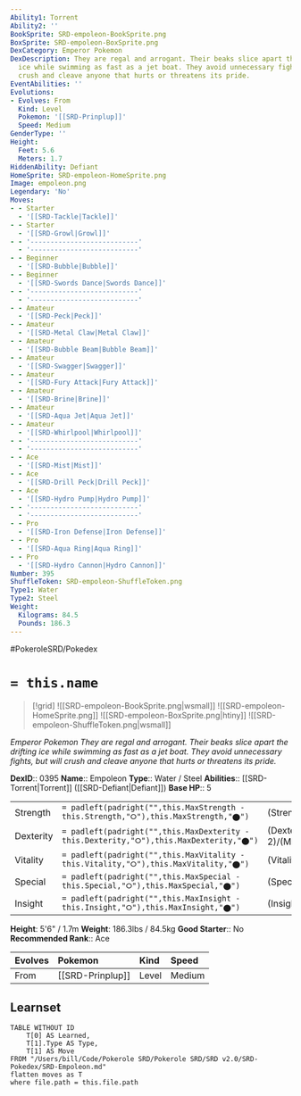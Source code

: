 ```yaml
---
Ability1: Torrent
Ability2: ''
BookSprite: SRD-empoleon-BookSprite.png
BoxSprite: SRD-empoleon-BoxSprite.png
DexCategory: Emperor Pokemon
DexDescription: They are regal and arrogant. Their beaks slice apart the drifting
  ice while swimming as fast as a jet boat. They avoid unnecessary fights, but will
  crush and cleave anyone that hurts or threatens its pride.
EventAbilities: ''
Evolutions:
- Evolves: From
  Kind: Level
  Pokemon: '[[SRD-Prinplup]]'
  Speed: Medium
GenderType: ''
Height:
  Feet: 5.6
  Meters: 1.7
HiddenAbility: Defiant
HomeSprite: SRD-empoleon-HomeSprite.png
Image: empoleon.png
Legendary: 'No'
Moves:
- - Starter
  - '[[SRD-Tackle|Tackle]]'
- - Starter
  - '[[SRD-Growl|Growl]]'
- - '---------------------------'
  - '---------------------------'
- - Beginner
  - '[[SRD-Bubble|Bubble]]'
- - Beginner
  - '[[SRD-Swords Dance|Swords Dance]]'
- - '---------------------------'
  - '---------------------------'
- - Amateur
  - '[[SRD-Peck|Peck]]'
- - Amateur
  - '[[SRD-Metal Claw|Metal Claw]]'
- - Amateur
  - '[[SRD-Bubble Beam|Bubble Beam]]'
- - Amateur
  - '[[SRD-Swagger|Swagger]]'
- - Amateur
  - '[[SRD-Fury Attack|Fury Attack]]'
- - Amateur
  - '[[SRD-Brine|Brine]]'
- - Amateur
  - '[[SRD-Aqua Jet|Aqua Jet]]'
- - Amateur
  - '[[SRD-Whirlpool|Whirlpool]]'
- - '---------------------------'
  - '---------------------------'
- - Ace
  - '[[SRD-Mist|Mist]]'
- - Ace
  - '[[SRD-Drill Peck|Drill Peck]]'
- - Ace
  - '[[SRD-Hydro Pump|Hydro Pump]]'
- - '---------------------------'
  - '---------------------------'
- - Pro
  - '[[SRD-Iron Defense|Iron Defense]]'
- - Pro
  - '[[SRD-Aqua Ring|Aqua Ring]]'
- - Pro
  - '[[SRD-Hydro Cannon|Hydro Cannon]]'
Number: 395
ShuffleToken: SRD-empoleon-ShuffleToken.png
Type1: Water
Type2: Steel
Weight:
  Kilograms: 84.5
  Pounds: 186.3
---
```


#PokeroleSRD/Pokedex

# `= this.name`

> [!grid]
> ![[SRD-empoleon-BookSprite.png|wsmall]]
> ![[SRD-empoleon-HomeSprite.png]]
> ![[SRD-empoleon-BoxSprite.png|htiny]]
> ![[SRD-empoleon-ShuffleToken.png|wsmall]]


*Emperor Pokemon*
*They are regal and arrogant. Their beaks slice apart the drifting ice while swimming as fast as a jet boat. They avoid unnecessary fights, but will crush and cleave anyone that hurts or threatens its pride.*

**DexID**:: 0395
**Name**:: Empoleon
**Type**:: Water / Steel
**Abilities**:: [[SRD-Torrent|Torrent]] ([[SRD-Defiant|Defiant]])
**Base HP**:: 5

|           |                                                                                        |                                          |
| --------- | -------------------------------------------------------------------------------------- | ---------------------------------------- |
| Strength  | `= padleft(padright("",this.MaxStrength - this.Strength,"⭘"),this.MaxStrength,"⬤")`    | (Strength::2)/(MaxStrength::5)   |
| Dexterity | `= padleft(padright("",this.MaxDexterity - this.Dexterity,"⭘"),this.MaxDexterity,"⬤")` | (Dexterity:: 2)/(MaxDexterity::4) |
| Vitality  | `= padleft(padright("",this.MaxVitality - this.Vitality,"⭘"),this.MaxVitality,"⬤")`    | (Vitality::2)/(MaxVitality::5)   |
| Special   | `= padleft(padright("",this.MaxSpecial - this.Special,"⭘"),this.MaxSpecial,"⬤")`       | (Special::3)/(MaxSpecial::6)     |
| Insight   | `= padleft(padright("",this.MaxInsight - this.Insight,"⭘"),this.MaxInsight,"⬤")`       | (Insight::3)/(MaxInsight::6)     |

**Height**: 5'6" / 1.7m
**Weight**: 186.3lbs / 84.5kg
**Good Starter**:: No
**Recommended Rank**:: Ace

| Evolves   | Pokemon          | Kind   | Speed   |
|:----------|:-----------------|:-------|:--------|
| From      | [[SRD-Prinplup]] | Level  | Medium  |

## Learnset

```dataview
TABLE WITHOUT ID
    T[0] AS Learned,
    T[1].Type AS Type,
    T[1] AS Move
FROM "/Users/bill/Code/Pokerole SRD/Pokerole SRD/SRD v2.0/SRD-Pokedex/SRD-Empoleon.md"
flatten moves as T
where file.path = this.file.path
```

